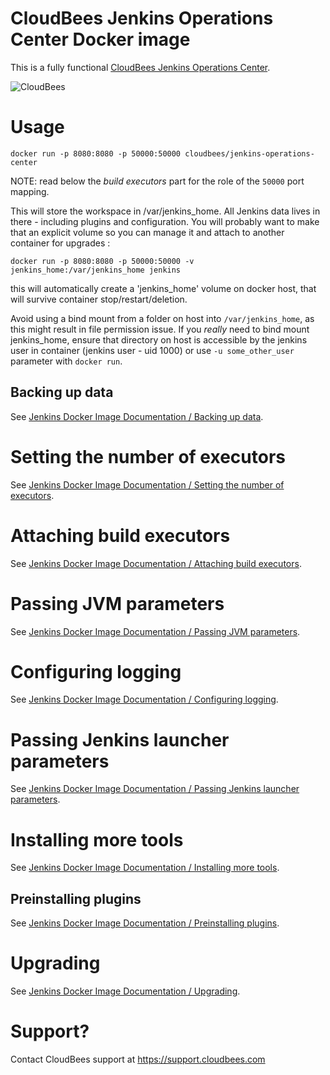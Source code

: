 # CloudBees Jenkins Operations Center Docker image

This is a fully functional [CloudBees Jenkins Operations Center](https://www.cloudbees.com/products/cloudbees-jenkins-platform).


![CloudBees](https://www.cloudbees.com/sites/default/files/cloudbees-enterprise-notag-withbutler-logo-home.png)


# Usage

```
docker run -p 8080:8080 -p 50000:50000 cloudbees/jenkins-operations-center
```

NOTE: read below the _build executors_ part for the role of the `50000` port mapping.

This will store the workspace in /var/jenkins_home. All Jenkins data lives in there - including plugins and configuration.
You will probably want to make that an explicit volume so you can manage it and attach to another container for upgrades :

```
docker run -p 8080:8080 -p 50000:50000 -v jenkins_home:/var/jenkins_home jenkins
```

this will automatically create a 'jenkins_home' volume on docker host, that will survive container stop/restart/deletion. 

Avoid using a bind mount from a folder on host into `/var/jenkins_home`, as this might result in file permission issue. If you _really_ need to bind mount jenkins_home, ensure that directory on host is accessible by the jenkins user in container (jenkins user - uid 1000) or use `-u some_other_user` parameter with `docker run`.

## Backing up data

See [Jenkins Docker Image Documentation / Backing up data](https://hub.docker.com/_/jenkins/).

# Setting the number of executors

See [Jenkins Docker Image Documentation / Setting the number of executors](https://hub.docker.com/_/jenkins/).


# Attaching build executors

See [Jenkins Docker Image Documentation / Attaching build executors](https://hub.docker.com/_/jenkins/).

# Passing JVM parameters

See [Jenkins Docker Image Documentation / Passing JVM parameters](https://hub.docker.com/_/jenkins/).

# Configuring logging

See [Jenkins Docker Image Documentation / Configuring logging](https://hub.docker.com/_/jenkins/).

# Passing Jenkins launcher parameters

See [Jenkins Docker Image Documentation / Passing Jenkins launcher parameters](https://hub.docker.com/_/jenkins/).

# Installing more tools

See [Jenkins Docker Image Documentation / Installing more tools](https://hub.docker.com/_/jenkins/).

## Preinstalling plugins

See [Jenkins Docker Image Documentation / Preinstalling plugins](https://hub.docker.com/_/jenkins/).

# Upgrading

See [Jenkins Docker Image Documentation / Upgrading](https://hub.docker.com/_/jenkins/).


# Support?

Contact CloudBees support at https://support.cloudbees.com
